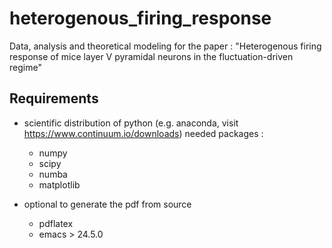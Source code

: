 # heterogenous_firing_response

Data, analysis and theoretical modeling for the paper : "Heterogenous firing response of mice layer V pyramidal neurons in the fluctuation-driven regime"


## Requirements

- scientific distribution of python (e.g. anaconda, visit
  https://www.continuum.io/downloads)
  needed packages :
  - numpy
  - scipy
  - numba
  - matplotlib

- optional to generate the pdf from source
  - pdflatex
  - emacs > 24.5.0
  
